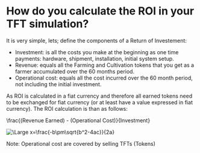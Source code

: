 # How do you calculate the ROI in your TFT simulation?

It is very simple, lets; define the components of a Return of Investement:
* Investment: is all the costs you make at the beginning as one time payments: hardware, shipment, installation, initial system setup.
* Revenue: equals all the Farming and Cultivation tokens that you get as a farmer accumulated over the 60 months period.
* Operational cost: equals all the cost incurred over the 60 month period, not including the initial investment.

As ROI is calculated in a fiat currency and therefore all earned tokens need to be exchanged for fiat currency (or at least have a value expressed in fiat currency).  The ROI calculation is than as follows:


\frac{(Revenue Earned) - (Operational Cost)}{Investment}

<img src="https://latex.codecogs.com/svg.latex?\Large&space;x=\frac{-b\pm\sqrt{b^2-4ac}}{2a}" title="\Large x=\frac{-b\pm\sqrt{b^2-4ac}}{2a}" />

 Note: Operational cost are covered by selling TFTs (Tokens)
